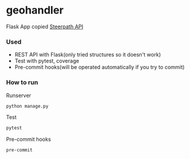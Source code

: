 # geohandler
Flask App copied [Steerpath API](https://meta2.eu.steerpath.com/meta/v2/ui/#/default)

### Used
- REST API with Flask(only tried structures so it doesn't work)
- Test with pytest, coverage
- Pre-commit hooks(will be operated automatically if you try to commit)

### How to run
Runserver
```bash
python manage.py
```

Test
```bash
pytest
```

Pre-commit hooks
```bash
pre-commit
```